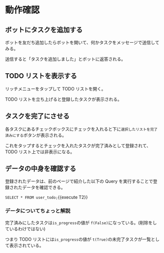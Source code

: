 # 動作確認

## ボットにタスクを追加する

ボットを友だち追加したらボットを開いて、何かタスクをメッセージで送信してみる。

送信すると「タスクを追加しました」とボットに返答される。

## TODO リストを表示する

リッチメニューをタップして TODO リストを開く。

TODO リストを立ち上げると登録したタスクが表示される。

## タスクを完了にさせる

各タスクにあるチェックボックスにチェックを入れると下に`選択したリストを完了済みにする`ボタンが表示される。

これをタップするとチェックを入れたタスクが完了済みとして登録されて、TODO リスト上では非表示になる。

## データの中身を確認する

登録されたデータは、前のページで紹介した以下の Query を実行することで登録されたデータを確認できる。

`SELECT * FROM user_todo;`{{execute T2}}

### データについてちょっと解説

完了済みにしたタスクは`is_progress`の値が `f(False)`になっている。(削除をしているわけではない)

つまり TODO リストには`is_progress`の値が `t(True)`の未完了タスクが一覧として表示されている。
